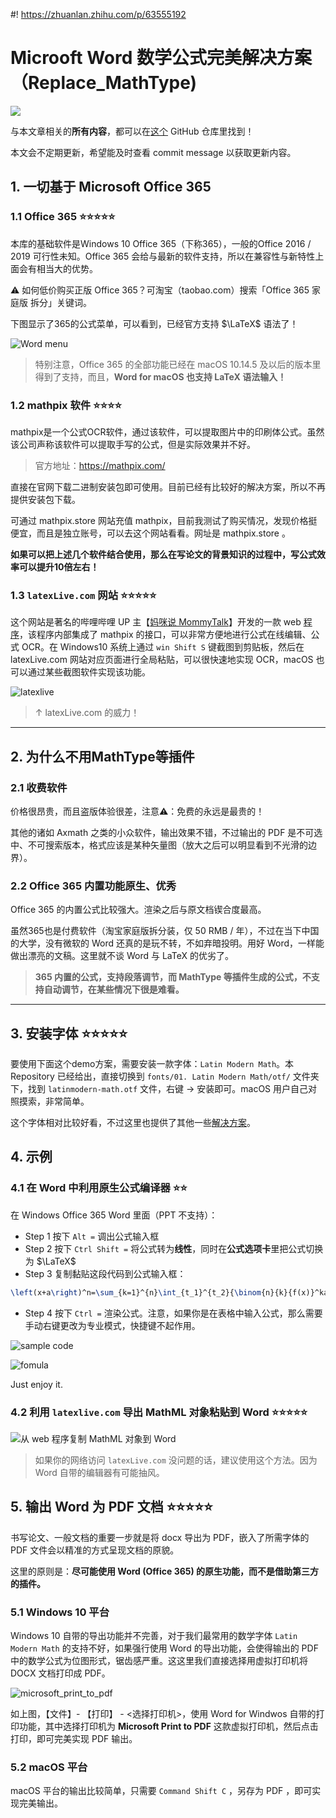 #! https://zhuanlan.zhihu.com/p/63555192

# Microoft Word 数学公式完美解决方案 （Replace_MathType)

![](https://img.shields.io/github/issues/littleNewton/Replace_MathType)

与本文章相关的**所有内容**，都可以在[这个](https://github.com/LittleNewton/Replace_MathType) GitHub 仓库里找到！

本文会不定期更新，希望能及时查看 commit message 以获取更新内容。

## 1. 一切基于 Microsoft Office 365

### 1.1 Office 365 ⭐⭐⭐⭐⭐

本库的基础软件是Windows 10 Office 365（下称365），一般的Office 2016 / 2019 可行性未知。Office 365 会给与最新的软件支持，所以在兼容性与新特性上面会有相当大的优势。

⚠️ 如何低价购买正版 Office 365？可淘宝（taobao.com）搜索「Office 365 家庭版 拆分」关键词。

下图显示了365的公式菜单，可以看到，已经官方支持 $\LaTeX$ 语法了！

![Word menu](img/you_latex.gif)

> 特别注意，Office 365 的全部功能已经在 macOS 10.14.5 及以后的版本里得到了支持，而且，**Word for macOS 也支持 LaTeX 语法输入！**

### 1.2 mathpix 软件 ⭐⭐⭐⭐

mathpix是一个公式OCR软件，通过该软件，可以提取图片中的印刷体公式。虽然该公司声称该软件可以提取手写的公式，但是实际效果并不好。

> 官方地址：https://mathpix.com/

直接在官网下载二进制安装包即可使用。目前已经有比较好的解决方案，所以不再提供安装包下载。

可通过 mathpix.store 网站充值 mathpix，目前我测试了购买情况，发现价格挺便宜，而且是独立账号，可以去这个网站看看。网址是 mathpix.store 。

**如果可以把上述几个软件结合使用，那么在写论文的背景知识的过程中，写公式效率可以提升10倍左右！**

### 1.3 `latexLive.com` 网站 ⭐⭐⭐⭐⭐

这个网站是著名的哔哩哔哩 UP 主【[妈咪说 MommyTalk](妈咪说MommyTalk)】开发的一款 web [程序](latexlive.com)，该程序内部集成了 mathpix 的接口，可以非常方便地进行公式在线编辑、公式 OCR。在 Windows10 系统上通过 `win Shift S` 键截图到剪贴板，然后在 latexLive.com 网站对应页面进行全局粘贴，可以很快速地实现 OCR，macOS 也可以通过某些截图软件实现该功能。

![latexlive](img/latexlive.com公式识别.gif)
> ↑ latexLive.com 的威力！

---

## 2. 为什么不用MathType等插件

### 2.1 收费软件

价格很昂贵，而且盗版体验很差，注意⚠️：免费的永远是最贵的！

其他的诸如 Axmath 之类的小众软件，输出效果不错，不过输出的 PDF 是不可选中、不可搜索版本，格式应该是某种矢量图（放大之后可以明显看到不光滑的边界）。

### 2.2 Office 365 内置功能原生、优秀

Office 365 的内置公式比较强大。渲染之后与原文档锲合度最高。

虽然365也是付费软件（淘宝家庭版拆分装，仅 50 RMB / 年），不过在当下中国的大学，没有微软的 Word 还真的是玩不转，不如弃暗投明。用好 Word，一样能做出漂亮的文稿。这里就不谈 Word 与 LaTeX 的优劣了。

> **365 内置的公式，支持段落调节，而 MathType 等插件生成的公式，不支持自动调节，在某些情况下很是难看。**

---

## 3. 安装字体 ⭐⭐⭐⭐⭐

要使用下面这个demo方案，需要安装一款字体：`Latin Modern Math`。本 Repository 已经给出，直接切换到 `fonts/01. Latin Modern Math/otf/` 文件夹下，找到 `latinmodern-math.otf` 文件，右键 -> 安装即可。macOS 用户自己对照摸索，非常简单。

这个字体相对比较好看，不过这里也提供了其他一些[解决方案](fonts/README.md)。

## 4. 示例

### 4.1 在 Word 中利用原生公式编译器 ⭐⭐

在 Windows Office 365 Word 里面（PPT 不支持）：

- Step 1 按下 `Alt =`   调出公式输入框
- Step 2 按下 `Ctrl Shift =`  将公式转为**线性**，同时在**公式选项卡**里把公式切换为 $\LaTeX$
- Step 3 复制黏贴这段代码到公式输入框：

``` latex
\left(x+a\right)^n=\sum_{k=1}^{n}\int_{t_1}^{t_2}{\binom{n}{k}{f(x)}^ka^{n-k}}\box(24&dx)
```

- Step 4 按下 `Ctrl =` 渲染公式。注意，如果你是在表格中输入公式，那么需要手动右键更改为专业模式，快捷键不起作用。

![sample code](https://raw.githubusercontent.com/LittleNewton/LittleNewton_Figures_References/master/Replace_MathType/sample%20code.png)

![fomula](https://raw.githubusercontent.com/LittleNewton/LittleNewton_Figures_References/master/Replace_MathType/fomula.png)

Just enjoy it.

### 4.2 利用 `latexlive.com` 导出 MathML 对象粘贴到 Word ⭐⭐⭐⭐⭐

![从 web 程序复制 MathML 对象到 Word](img/复制%20MathML%20对象.gif)

> 如果你的网络访问 `latexLive.com` 没问题的话，建议使用这个方法。因为 Word 自带的编辑器有可能抽风。

## 5. 输出 Word 为 PDF 文档 ⭐⭐⭐⭐⭐

书写论文、一般文档的重要一步就是将 docx 导出为 PDF，嵌入了所需字体的 PDF 文件会以精准的方式呈现文档的原貌。

这里的原则是：**尽可能使用 Word (Office 365) 的原生功能，而不是借助第三方的插件。**

### 5.1 Windows 10 平台

Windows 10 自带的导出功能并不完善，对于我们最常用的数学字体 `Latin Modern Math` 的支持不好，如果强行使用 Word 的导出功能，会使得输出的 PDF 中的数学公式为位图形式，锯齿感严重。这这里我们直接选择用虚拟打印机将 DOCX 文档打印成 PDF。

![microsoft_print_to_pdf](img/microsoft_print_to_pdf.png)

如上图，【文件】- 【打印】 - <选择打印机>，使用 Word for Windwos 自带的打印功能，其中选择打印机为 **Microsoft Print to PDF** 这款虚拟打印机，然后点击打印，即可完美实现 PDF 输出。

### 5.2 macOS 平台

macOS 平台的输出比较简单，只需要 `Command Shift C` ，另存为 PDF ，即可实现完美输出。
